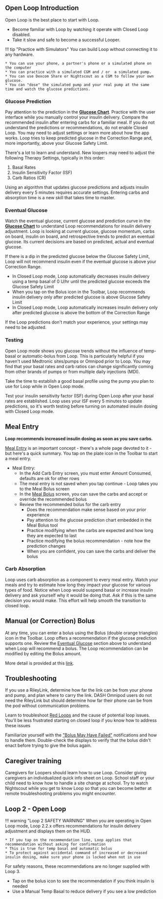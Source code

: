 ## Open Loop Introduction

Open Loop is the best place to start with Loop.

* Become familiar with Loop by watching it operate with Closed Loop disabled.
* Take it slow and safe to become a successful Looper.

!!! tip "Practice with Simulators"
    You can build Loop without connecting it to any hardware.

    * You can use your phone, a partner's phone or a simulated phone on the computer
    * You can practice with a simulated CGM and / or  a simulated pump.
    * You can use Dexcom Share or Nightscout as a CGM to follow your own glucose.
    * You can "dose" the simulated pump and your real pump at the same time and watch the glucose predictions.

### Glucose Prediction

Pay attention to the prediction in the **[Glucose Chart](../../loop-3/displays-v3.md#glucose-chart)**. Practice with the user interface while you manually control your insulin delivery. Compare the recommended insulin after entering carbs for a familiar meal. If you do not understand the predictions or recommendations, do not enable Closed Loop. You may need to adjust settings or learn more about how the app works. Loop tries to keep predicted glucose in the Correction Range and, more importantly, above your Glucose Safety Limit.

There's a lot to learn and understand. New loopers may need to adjust the following Therapy Settings, typically in this order:

1. Basal Rates
1. Insulin Sensitivity Factor (ISF)
1. Carb Ratios (CR)

Using an algorithm that updates glucose predictions and adjusts insulin delivery every 5 minutes requires accurate settings. Entering carbs and absorption time is a new skill that takes time to master.

### Eventual Glucose

Watch the eventual glucose, current glucose and prediction curve in the **[Glucose Chart](../../loop-3/displays-v3.md#glucose-chart)** to understand Loop recommendations for insulin delivery adjustment.  Loop is looking at current glucose, glucose momentum, carbs on board, insulin on board, and retrospective trends to predict an eventual glucose.  Its current decisions are based on predicted, actual and eventual glucose.

If there is a dip in the predicted glucose below the Glucose Safety Limit, Loop will not recommend insulin even if the eventual glucose is above your Correction Range.

* In Closed Loop mode, Loop automatically decreases insulin delivery using a temp basal of 0 U/hr until the predicted glucose exceeds the Glucose Safety Limit
* When you tap on the Bolus icon in the Toolbar, Loop recommends insulin delivery only after predicted glucose is above Glucose Safety Limit
* In Closed Loop mode, Loop automatically increases insulin delivery only after predicted glucose is above the bottom of the Correction Range

If the Loop predictions don't match your experience, your settings may need to be adjusted.

### Testing

Open Loop mode shows you glucose trends without the influence of temp-basal or automatic-bolus from Loop. This is particularly helpful if you haven't used Medtronic sites/pumps or Omnipod prior to Loop. You may find that your basal rates and carb ratios can change significantly coming from other brands of pumps or from multiple daily injections (MDI).

Take the time to establish a good basal profile using the pump you plan to use for Loop while in Open Loop mode.

Test your insulin sensitivity factor (ISF) during Open Loop after your basal rates are established.  Loop uses your ISF every 5 minutes to update predictions, so it's worth testing before turning on automated insulin dosing with Closed Loop mode.

## Meal Entry

**Loop recommends increased insulin dosing as soon as you save carbs.**

[Meal Entry](../features/carbs.md) is an important concept - there's a whole page devoted to it - but here's a quick summary. You tap on the plate icon in the Toolbar to start a meal entry.

* Meal Entry:
    * In the Add Carb Entry screen, you must enter Amount Consumed, defaults are ok for other rows
    * The meal entry is not saved when you tap continue - Loop takes you to the Meal Bolus screen
    * In the [Meal Bolus](../features/bolus.md#meal-bolus) screen, you can save the carbs and accept or override the recommended bolus
    * Review the recommended bolus for the carb entry
        * Does the recommendation make sense based on your prior experience
        * Pay attention to the glucose prediction chart embedded in the Meal Bolus tool
        * Practice modifying when the carbs are expected and how long they are expected to last
        * Practice modifying the bolus recommendation - note how the prediction changes
        * When you are confident, you can save the carbs and deliver the bolus

### Carb Absorption

Loop uses carb absorption as a component to every meal entry. Watch your meals and try to estimate how long they impact your glucose for various types of food. Notice when Loop would suspend basal or increase insulin delivery and ask yourself why it would be doing that. Ask if this is the same decision you would make.  This effort  will help smooth the transition to closed loop.


## Manual (or Correction) Bolus

At any time, you can enter a bolus using the Bolus (double orange triangles) icon in the Toolbar. Loop offers a recommendation if the glucose prediction supports one. Review the [Eventual Glucose](#eventual-glucose) section above to understand when Loop will recommend a bolus. The Loop recommendation can be modified by editing the Bolus amount.

More detail is provided at this [link](../features/bolus.md#manual-or-correction-bolus).

## Troubleshooting

If you use a RileyLink, determine how far the link can be from your phone and pump, and plan where to carry the link. DASH Omnipod users do not need the RileyLink but should determine how far their phone can be from the pod without communication problems.

Learn to troubleshoot [Red Loops](../../troubleshooting/yellow-red-loop.md) and the cause of potential loop issues. You'll be less frustrated starting on closed loop if you know how to address these issues

Familiarize yourself with the ["Bolus May Have Failed"](../features/bolus.md#bolus-failure-notifications) notifications and how to handle them.  Double-check the displays to verify that the bolus didn't enact before trying to give the bolus again.

## Caregiver training

Caregivers for Loopers should learn how to use Loop. Consider giving caregivers an individualized quick info sheet on Loop. School staff or your child need to know how to handle a site change at school. Try to watch Nightscout while you get to know Loop so that you can become better at remote troubleshooting problems you might encounter.


## Loop 2 - Open Loop

!!! warning "Loop 2 SAFETY WARNING"
    When you are operating in Open Loop mode, Loop 2.2.x offers recommendations for insulin delivery adjustment and displays them on the HUD.

    * If you tap on the recommendation line, Loop applies that recommendation without asking for confirmation
    * This is true for temp basal and automatic bolus
    * To protect against accidental command of increased or decreased insulin dosing, make sure your phone is locked when not in use

For safety reasons, these recommendations are no longer supplied with Loop 3. 

* Tap on the bolus icon to see the recommendation if you think insulin is needed
* Use a Manual Temp Basal to reduce delivery if you see a low prediction